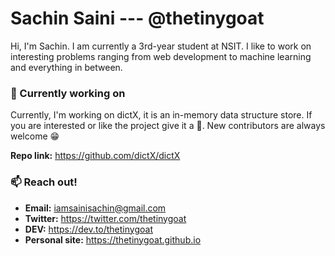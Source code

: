 # Sachin Saini --- @thetinygoat
Hi, I'm Sachin. I am currently a 3rd-year student at NSIT. I like to work on interesting problems ranging from web development to machine learning and everything in between.

### 🔭 Currently working on
Currently, I'm working on dictX, it is an in-memory data structure store. If you are interested or like the project give it a 🌟. New contributors are always welcome 😁

**Repo link:** https://github.com/dictX/dictX

### 📫 Reach out!
- **Email:** iamsainisachin@gmail.com
- **Twitter:** https://twitter.com/thetinygoat
- **DEV:** https://dev.to/thetinygoat
- **Personal site:** https://thetinygoat.github.io

